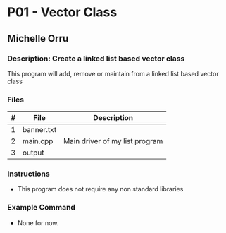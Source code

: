 # P01 - Vector Class
## Michelle Orru
### Description: Create a linked list based vector class

This program will add, remove or maintain from a linked list based vector class

### Files

|   #   |    File    | Description                      |
| :---: |  --------  | -------------------------------- |
|   1   | banner.txt |                                  |
|   2   |  main.cpp  | Main driver of my list program   |
|   3   |   output   |                                  |


### Instructions

- This program does not require any non standard libraries

### Example Command

- None for now. 


